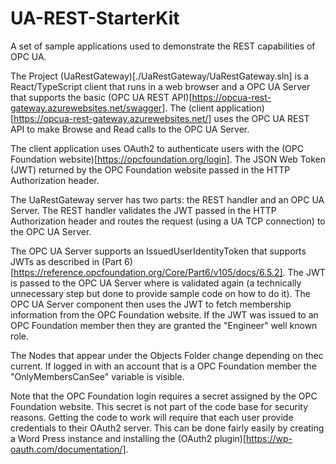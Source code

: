 # UA-REST-StarterKit
A set of sample applications used to demonstrate the REST capabilities of OPC UA. 

The Project (UaRestGateway)[./UaRestGateway/UaRestGateway.sln] is a React/TypeScript client that runs in a web browser and a OPC UA Server that supports the basic (OPC UA REST API)[https://opcua-rest-gateway.azurewebsites.net/swagger]. The (client application)[https://opcua-rest-gateway.azurewebsites.net/] uses the OPC UA REST API to make Browse and Read calls to the OPC UA Server.  

The client application uses OAuth2 to authenticate users with the (OPC Foundation website)[https://opcfoundation.org/login]. The JSON Web Token (JWT) returned by the OPC Foundation website passed in the HTTP Authorization header.  

The UaRestGateway server has two parts: the REST handler and an OPC UA Server. The REST handler validates the JWT passed in the HTTP Authorization header and routes the request (using a UA TCP connection) to the OPC UA Server. 

The OPC UA Server supports an IssuedUserIdentityToken that supports JWTs as described in (Part 6)[https://reference.opcfoundation.org/Core/Part6/v105/docs/6.5.2]. The JWT is passed to the OPC UA Server where is validated again (a technically unnecessary step but done to provide sample code on how to do it). The OPC UA Server component then uses the JWT to fetch membership information from the OPC Foundation website. If the JWT was issued to an OPC Foundation member then they are granted the "Engineer" well known role.

The Nodes that appear under the Objects Folder change depending on thec current. If logged in with an account that is a OPC Foundation member the "OnlyMembersCanSee" variable is visible.

Note that the OPC Foundation login requires a secret assigned by the OPC Foundation website. This secret is not part of the code base for security reasons. Getting the code to work will require that each user provide credentials to their OAuth2 server. This can be done fairly easily by creating a Word Press instance and installing the (OAuth2 plugin)[https://wp-oauth.com/documentation/]. 